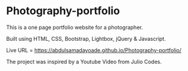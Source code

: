 # Photography-portfolio

This is a one page portfolio website for a photographer.

Built using HTML, CSS, Bootstrap, Lightbox, jQuery & Javascript.

Live URL = https://abdulsamadayoade.github.io/Photography-portfolio/

The project was inspired by a Youtube Video from Julio Codes.
